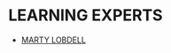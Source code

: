 # LEARNING EXPERTS

- [MARTY LOBDELL](../../../LEVEL-4/SCIENCE/SCIENCE-OF-LEARNING/LEARNING-EXPERTS/MARTY-LOBDELL.md)

<!-- 

Barbara Oakley | Learning How to Learn | Talks at Google
https://www.youtube.com/watch?v=vd2dtkMINIw

https://www.youtube.com/watch?v=_f-qkGJBPts
How to Learn Faster with the Feynman Technique (Example Included) 

-->